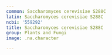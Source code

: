 ```yaml
---
common: Saccharomyces cerevisiae S288C
latin: Saccharomyces cerevisiae S288C
ncbi: '559292'
title: Saccharomyces cerevisiae S288C
group: Plants and Fungi
image: .na.character

---
```

